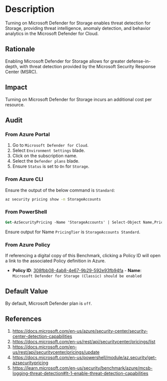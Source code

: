 # Description

Turning on Microsoft Defender for Storage enables threat detection for Storage, providing threat intelligence, anomaly detection, and behavior analytics in the Microsoft Defender for Cloud.

## Rationale

Enabling Microsoft Defender for Storage allows for greater defense-in-depth, with threat detection provided by the Microsoft Security Response Center (MSRC).

## Impact

Turning on Microsoft Defender for Storage incurs an additional cost per resource.

## Audit

### From Azure Portal

1. Go to `Microsoft Defender for Cloud`.
2. Select `Environment Settings` blade.
3. Click on the subscription name.
4. Select the `Defender plans` blade.
5. Ensure `Status` is set to `On` for `Storage`.

### From Azure CLI

Ensure the output of the below command is `Standard`:

```sh
az security pricing show -n StorageAccounts
```

### From PowerShell

```ps
Get-AzSecurityPricing -Name 'StorageAccounts' | Select-Object Name,PricingTier
```

Ensure output for Name `PricingTier` is `StorageAccounts Standard`.

### From Azure Policy

If referencing a digital copy of this Benchmark, clicking a Policy ID will open a link to the associated Policy definition in Azure.

- **Policy ID**: [308fbb08-4ab8-4e67-9b29-592e93fb94fa](https://portal.azure.com/#view/Microsoft_Azure_Policy/PolicyDetailBlade/definitionId/%2Fproviders%2FMicrosoft.Authorization%2FpolicyDefinitions%2F308fbb08-4ab8-4e67-9b29-592e93fb94fa) - **Name**: `Microsoft Defender for Storage (Classic) should be enabled`

## Default Value

By default, Microsoft Defender plan is `off`.

## References

1. <https://docs.microsoft.com/en-us/azure/security-center/security-center-detection-capabilities>
2. <https://docs.microsoft.com/en-us/rest/api/securitycenter/pricings/list>
3. <https://docs.microsoft.com/en-us/rest/api/securitycenter/pricings/update>
4. <https://docs.microsoft.com/en-us/powershell/module/az.security/get-azsecuritypricing>
5. <https://learn.microsoft.com/en-us/security/benchmark/azure/mcsb-logging-threat-detection#lt-1-enable-threat-detection-capabilities>
